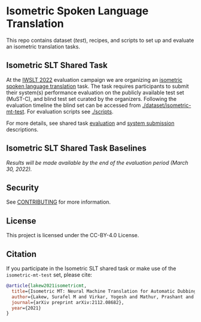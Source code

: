 # Isometric Spoken Language Translation 
This repo contains dataset (_test_), recipes, and scripts to set up and evaluate an isometric translation tasks. 


## Isometric SLT Shared Task
At the [IWSLT 2022](https://iwslt.org/2022) evaluation campaign we are organizing an 
[isometric spoken language translation](https://iwslt.org/2022/isometric) task.
The task requires participants to submit their system(s) performance evaluation on the publicly available test set (MuST-C), 
and blind test set curated by the organizers. Following the evaluation timeline the blind set can be accessed 
from [./dataset/isometric-mt-test](dataset/isometric-mt-test). For evaluation scripts see [./scripts](scripts).


For more details, see shared task [evaluation](https://iwslt.org/2022/isometric#evaluation) and 
[system submission](https://iwslt.org/2022/isometric#system-submission) descriptions. 


## Isometric SLT Shared Task Baselines
_Results will be made available by the end of the evaluation period (March 30, 2022)._


## Security

See [CONTRIBUTING](CONTRIBUTING.md#security-issue-notifications) for more information.

## License

This project is licensed under the CC-BY-4.0 License.


## Citation
If you participate in the Isometric SLT shared task or make use of the `isometric-mt-test` set, please cite: 

```bibtex
@article{lakew2021isometricmt,
  title={Isometric MT: Neural Machine Translation for Automatic Dubbing},
  author={Lakew, Surafel M and Virkar, Yogesh and Mathur, Prashant and Federico, Marcello},
  journal={arXiv preprint arXiv:2112.08682},
  year={2021}
}
```
